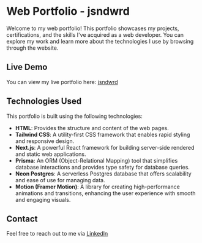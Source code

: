 # Web Portfolio - jsndwrd

Welcome to my web portfolio! This portfolio showcases my projects, certifications, and the skills I've acquired as a web developer. You can explore my work and learn more about the technologies I use by browsing through the website.

## Live Demo

You can view my live portfolio here: [jsndwrd](https://jsndwrd.vercel.app/)

## Technologies Used

This portfolio is built using the following technologies:

- **HTML**: Provides the structure and content of the web pages.
- **Tailwind CSS**: A utility-first CSS framework that enables rapid styling and responsive design.
- **Next.js**: A powerful React framework for building server-side rendered and static web applications.
- **Prisma**: An ORM (Object-Relational Mapping) tool that simplifies database interactions and provides type safety for database queries.
- **Neon Postgres**: A serverless Postgres database that offers scalability and ease of use for managing data.
- **Motion (Framer Motion)**: A library for creating high-performance animations and transitions, enhancing the user experience with smooth and engaging visuals.

## Contact

Feel free to reach out to me via [LinkedIn](https://www.linkedin.com/in/jason-edward-salim/)
